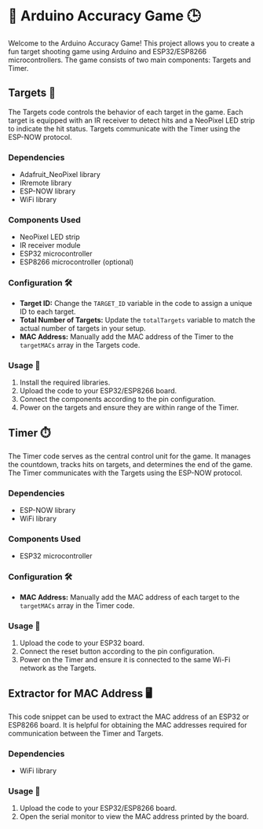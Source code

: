 # 🎯 Arduino Accuracy Game 🕒

Welcome to the Arduino Accuracy Game! This project allows you to create a fun target shooting game using Arduino and ESP32/ESP8266 microcontrollers. The game consists of two main components: Targets and Timer.

## Targets 🎯

The Targets code controls the behavior of each target in the game. Each target is equipped with an IR receiver to detect hits and a NeoPixel LED strip to indicate the hit status. Targets communicate with the Timer using the ESP-NOW protocol.

### Dependencies

- Adafruit_NeoPixel library
- IRremote library
- ESP-NOW library
- WiFi library

### Components Used

- NeoPixel LED strip
- IR receiver module
- ESP32 microcontroller
- ESP8266 microcontroller (optional)

### Configuration 🛠️

- **Target ID:** Change the `TARGET_ID` variable in the code to assign a unique ID to each target.
- **Total Number of Targets:** Update the `totalTargets` variable to match the actual number of targets in your setup.
- **MAC Address:** Manually add the MAC address of the Timer to the `targetMACs` array in the Targets code.

### Usage 🚀

1. Install the required libraries.
2. Upload the code to your ESP32/ESP8266 board.
3. Connect the components according to the pin configuration.
4. Power on the targets and ensure they are within range of the Timer.

## Timer ⏱️

The Timer code serves as the central control unit for the game. It manages the countdown, tracks hits on targets, and determines the end of the game. The Timer communicates with the Targets using the ESP-NOW protocol.

### Dependencies

- ESP-NOW library
- WiFi library

### Components Used

- ESP32 microcontroller

### Configuration 🛠️

- **MAC Address:** Manually add the MAC address of each target to the `targetMACs` array in the Timer code.

### Usage 🚀

1. Upload the code to your ESP32 board.
2. Connect the reset button according to the pin configuration.
3. Power on the Timer and ensure it is connected to the same Wi-Fi network as the Targets.

## Extractor for MAC Address 🖥️

This code snippet can be used to extract the MAC address of an ESP32 or ESP8266 board. It is helpful for obtaining the MAC addresses required for communication between the Timer and Targets.

### Dependencies

- WiFi library

### Usage 🚀

1. Upload the code to your ESP32/ESP8266 board.
2. Open the serial monitor to view the MAC address printed by the board.

